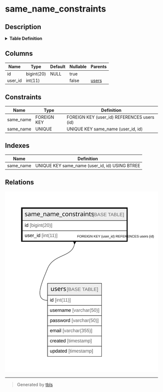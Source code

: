 # same_name_constraints

## Description

<details>
<summary><strong>Table Definition</strong></summary>

```sql
CREATE TABLE `same_name_constraints` (
  `id` bigint(20) DEFAULT NULL,
  `user_id` int(11) NOT NULL,
  UNIQUE KEY `same_name` (`user_id`,`id`),
  CONSTRAINT `same_name` FOREIGN KEY (`user_id`) REFERENCES `users` (`id`) ON DELETE CASCADE ON UPDATE NO ACTION
) ENGINE=InnoDB DEFAULT CHARSET=utf8mb4
```

</details>

## Columns

| Name | Type | Default | Nullable | Parents |
| ---- | ---- | ------- | -------- | ------- |
| id | bigint(20) | NULL | true |  |
| user_id | int(11) |  | false | [users](users.md) |

## Constraints

| Name | Type | Definition |
| ---- | ---- | ---------- |
| same_name | FOREIGN KEY | FOREIGN KEY (user_id) REFERENCES users (id) |
| same_name | UNIQUE | UNIQUE KEY same_name (user_id, id) |

## Indexes

| Name | Definition |
| ---- | ---------- |
| same_name | UNIQUE KEY same_name (user_id, id) USING BTREE |

## Relations

![er](same_name_constraints.svg)

---

> Generated by [tbls](https://github.com/k1LoW/tbls)
